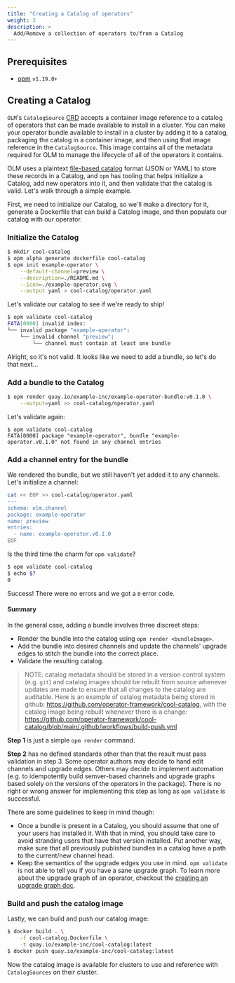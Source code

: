 ```yaml
---
title: "Creating a Catalog of operators"
weight: 3
description: >
  Add/Remove a collection of operators to/from a Catalog
---
```


## Prerequisites

- [opm](https://github.com/operator-framework/operator-registry/releases) `v1.19.0+`

## Creating a Catalog

`OLM`'s `CatalogSource` [CRD][catalogsource-crd] accepts a container image reference to a catalog of operators that can
be made available to install in a cluster. You can make your operator bundle available to install in a cluster by adding
it to a catalog, packaging the catalog in a container image, and then using that image reference in the `CatalogSource`.
This image contains all of the metadata required for OLM to manage the lifecycle of all of the operators it contains.

OLM uses a plaintext [file-based catalog][file-based-catalog-spec] format (JSON or YAML) to store these records in a Catalog, and `opm` has tooling
that helps initialize a Catalog, add new operators into it, and then validate that the catalog is valid. Let's walk
through a simple example.

First, we need to initialize our Catalog, so we'll make a directory for it, generate a Dockerfile that can build a Catalog
image, and then populate our catalog with our operator.


### Initialize the Catalog
```sh
$ mkdir cool-catalog
$ opm alpha generate dockerfile cool-catalog
$ opm init example-operator \
    --default-channel=preview \
    --description=./README.md \
    --icon=./example-operator.svg \
    --output yaml > cool-catalog/operator.yaml
```

Let's validate our catalog to see if we're ready to ship!
```sh
$ opm validate cool-catalog
FATA[0000] invalid index:
└── invalid package "example-operator":
    └── invalid channel "preview":
        └── channel must contain at least one bundle
```

Alright, so it's not valid. It looks like we need to add a bundle, so let's do
that next...

### Add a bundle to the Catalog

```sh
$ opm render quay.io/example-inc/example-operator-bundle:v0.1.0 \
    --output=yaml >> cool-catalog/operator.yaml
```

Let's validate again:
```
$ opm validate cool-catalog
FATA[0000] package "example-operator", bundle "example-operator.v0.1.0" not found in any channel entries
```

### Add a channel entry for the bundle

We rendered the bundle, but we still haven't yet added it to any channels.
Let's initialize a channel:
```sh
cat << EOF >> cool-catalog/operator.yaml
---
schema: olm.channel
package: example-operator
name: preview
entries:
  - name: example-operator.v0.1.0
EOF
```

Is the third time the charm for `opm validate`?

```sh
$ opm validate cool-catalog
$ echo $?
0
```

Success! There were no errors and we got a `0` error code.

#### Summary
In the general case, adding a bundle involves three discreet steps:
- Render the bundle into the catalog using `opm render <bundleImage>`.
- Add the bundle into desired channels and update the channels' upgrade edges
  to stitch the bundle into the correct place.
- Validate the resulting catalog.

> NOTE: catalog metadata should be stored in a version control system (e.g. `git`) and catalog images should be rebuilt from source
whenever updates are made to ensure that all changes to the catalog are auditable. Here is an example of catalog metadata being stored 
in github: https://github.com/operator-framework/cool-catalog, with the catalog image being rebuilt whenever there is a change: 
https://github.com/operator-framework/cool-catalog/blob/main/.github/workflows/build-push.yml

**Step 1** is just a simple `opm render` command.

**Step 2** has no defined standards other than that the result must pass validation in step 3. Some operator authors may
decide to hand edit channels and upgrade edges. Others may decide to implement automation (e.g. to idempotently
build semver-based channels and upgrade graphs based solely on the versions of the operators in the package). There is
no right or wrong answer for implementing this step as long as `opm validate` is successful.

There are some guidelines to keep in mind though:
- Once a bundle is present in a Catalog, you should assume that one of your users has installed it. With that in mind,
  you should take care to avoid stranding users that have that version installed. Put another way, make sure that
  all previously published bundles in a catalog have a path to the current/new channel head.
- Keep the semantics of the upgrade edges you use in mind. `opm validate` is not able to tell you if you have a sane
  upgrade graph. To learn more about the upgrade graph of an operator, checkout the
  [creating an upgrade graph doc][upgrade-graph-doc].

### Build and push the catalog image

Lastly, we can build and push our catalog image:

```sh
$ docker build . \
    -f cool-catalog.Dockerfile \
    -t quay.io/example-inc/cool-catalog:latest
$ docker push quay.io/example-inc/cool-catalog:latest
```

Now the catalog image is available for clusters to use and reference with `CatalogSources` on their cluster.

[catalogsource-crd]: /docs/concepts/crds/catalogsource
[file-based-catalog-spec]: /docs/reference/file-based-catalogs
[upgrade-graph-doc]: /docs/concepts/olm-architecture/operator-catalog/creating-an-update-graph
